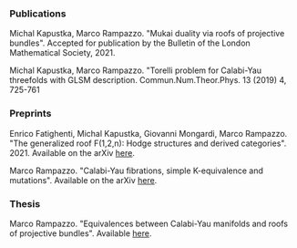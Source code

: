 ### Publications

Michal Kapustka, Marco Rampazzo. "Mukai duality via roofs of projective bundles". Accepted for publication by the Bulletin
of the London Mathematical Society, 2021.

Michal Kapustka, Marco Rampazzo. "Torelli problem for Calabi-Yau threefolds with GLSM description. Commun.Num.Theor.Phys. 13 (2019) 4, 725-761

### Preprints

Enrico Fatighenti, Michal Kapustka, Giovanni Mongardi, Marco Rampazzo. "The generalized roof F(1,2,n): Hodge structures and derived categories". 2021.
Available on the arXiv [here](https://arxiv.org/abs/2110.10475).

Marco Rampazzo. "Calabi-Yau fibrations, simple K-equivalence and mutations". Available on the arXiv [here](https://arxiv.org/abs/2006.06330).

### Thesis

Marco Rampazzo. "Equivalences between Calabi-Yau manifolds and roofs of projective bundles". Available [here](https://ebooks.uis.no/index.php/USPS/catalog/book/78).
